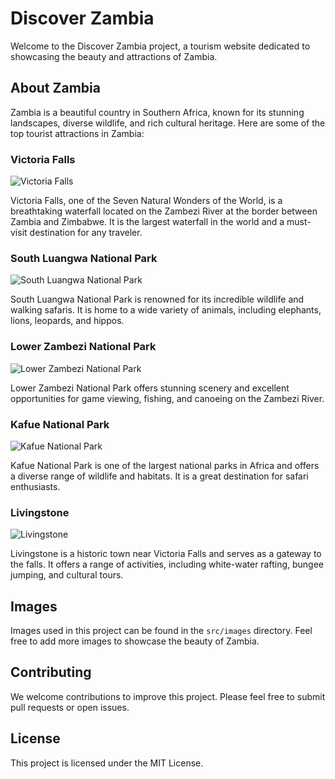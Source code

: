 # Discover Zambia

Welcome to the Discover Zambia project, a tourism website dedicated to showcasing the beauty and attractions of Zambia.

## About Zambia

Zambia is a beautiful country in Southern Africa, known for its stunning landscapes, diverse wildlife, and rich cultural heritage. Here are some of the top tourist attractions in Zambia:

### Victoria Falls

![Victoria Falls](src/images/victoria_falls.jpg)

Victoria Falls, one of the Seven Natural Wonders of the World, is a breathtaking waterfall located on the Zambezi River at the border between Zambia and Zimbabwe. It is the largest waterfall in the world and a must-visit destination for any traveler.

### South Luangwa National Park

![South Luangwa National Park](src/images/south_luangwa.jpg)

South Luangwa National Park is renowned for its incredible wildlife and walking safaris. It is home to a wide variety of animals, including elephants, lions, leopards, and hippos.

### Lower Zambezi National Park

![Lower Zambezi National Park](src/images/lower_zambezi.jpg)

Lower Zambezi National Park offers stunning scenery and excellent opportunities for game viewing, fishing, and canoeing on the Zambezi River.

### Kafue National Park

![Kafue National Park](src/images/kafue.jpg)

Kafue National Park is one of the largest national parks in Africa and offers a diverse range of wildlife and habitats. It is a great destination for safari enthusiasts.

### Livingstone

![Livingstone](src/images/livingstone.jpg)

Livingstone is a historic town near Victoria Falls and serves as a gateway to the falls. It offers a range of activities, including white-water rafting, bungee jumping, and cultural tours.

## Images

Images used in this project can be found in the `src/images` directory. Feel free to add more images to showcase the beauty of Zambia.

## Contributing

We welcome contributions to improve this project. Please feel free to submit pull requests or open issues.

## License

This project is licensed under the MIT License.